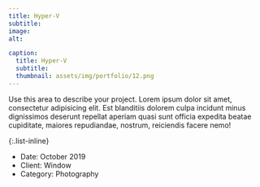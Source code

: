 ```yaml
---
title: Hyper-V
subtitle: 
image: 
alt: 

caption:
  title: Hyper-V
  subtitle: 
  thumbnail: assets/img/portfolio/12.png
---
```

Use this area to describe your project. Lorem ipsum dolor sit amet, consectetur adipisicing elit. Est blanditiis dolorem culpa incidunt minus dignissimos deserunt repellat aperiam quasi sunt officia expedita beatae cupiditate, maiores repudiandae, nostrum, reiciendis facere nemo!

{:.list-inline}
- Date: October 2019
- Client: Window
- Category: Photography

